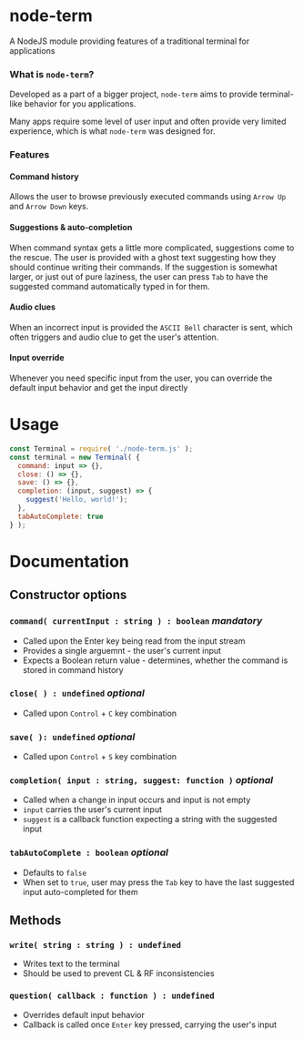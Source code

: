 # node-term
A NodeJS module providing features of a traditional terminal for applications

### What is `node-term`?

Developed as a part of a bigger project, `node-term` aims to provide terminal-like behavior for you applications.

Many apps require some level of user input and often provide very limited experience, which is what `node-term` was designed for.

### Features

#### Command history

Allows the user to browse previously executed commands using `Arrow Up` and `Arrow Down` keys.

#### Suggestions & auto-completion

When command syntax gets a little more complicated, suggestions come to the rescue. The user is provided with a ghost text suggesting how they should continue writing their commands. If the suggestion is somewhat larger, or just out of pure laziness, the user can press `Tab` to have the suggested command automatically typed in for them.

#### Audio clues

When an incorrect input is provided the `ASCII Bell` character is sent, which often triggers and audio clue to get the user's attention.

#### Input override

Whenever you need specific input from the user, you can override the default input behavior and get the input directly

# Usage

```js
const Terminal = require( './node-term.js' );
const terminal = new Terminal( {
  command: input => {},
  close: () => {},
  save: () => {},
  completion: (input, suggest) => {
    suggest('Hello, world!');
  },
  tabAutoComplete: true
} );
```

# Documentation

## Constructor options

### `command( currentInput : string ) : boolean` *mandatory*

* Called upon the Enter key being read from the input stream
* Provides a single arguemnt - the user's current input
* Expects a Boolean return value - determines, whether the command is stored in command history

### `close( ) : undefined` *optional*

* Called upon `Control` + `C` key combination

### `save( ): undefined` *optional*

* Called upon `Control` + `S` key combination

### `completion( input : string, suggest: function )` *optional*

* Called when a change in input occurs and input is not empty
* `input` carries the user's current input
* `suggest` is a callback function expecting a string with the suggested input

### `tabAutoComplete : boolean` *optional*

* Defaults to `false`
* When set to `true`, user may press the `Tab` key to have the last suggested input auto-completed for them

## Methods

### `write( string : string ) : undefined`

* Writes text to the terminal
* Should be used to prevent CL & RF inconsistencies

### `question( callback : function ) : undefined`

* Overrides default input behavior
* Callback is called once `Enter` key pressed, carrying the user's input
